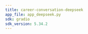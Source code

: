 ```yaml
---
title: career-conversation-deepseek
app_file: app_deepseek.py
sdk: gradio
sdk_version: 5.34.2
---
```


